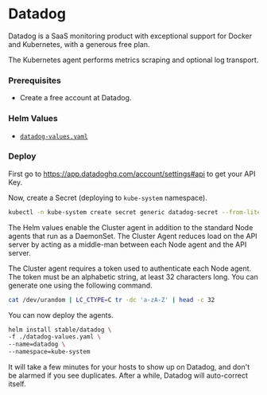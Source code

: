 # Datadog

Datadog is a SaaS monitoring product with exceptional support for Docker and Kubernetes, with a
generous free plan.

The Kubernetes agent performs metrics scraping and optional log transport.

### Prerequisites

  - Create a free account at Datadog.

### Helm Values

  - [`datadog-values.yaml`](./datadog-values.yaml)

### Deploy

First go to <https://app.datadoghq.com/account/settings#api> to get your API Key.

Now, create a Secret (deploying to `kube-system` namespace).

```bash
kubectl -n kube-system create secret generic datadog-secret --from-literal=api-key=your_api_key
```

The Helm values enable the Cluster agent in addition to the standard Node agents that run as a
DaemonSet. The Cluster Agent reduces load on the API server by acting as a middle-man between each
Node agent and the API server.

The Cluster agent requires a token used to authenticate each Node agent. The token must be an
alphabetic string, at least 32 characters long. You can generate one using the following command.

```bash
cat /dev/urandom | LC_CTYPE=C tr -dc 'a-zA-Z' | head -c 32
```

You can now deploy the agents.

```bash
helm install stable/datadog \
-f ./datadog-values.yaml \
--name=datadog \
--namespace=kube-system
```

It will take a few minutes for your hosts to show up on Datadog, and don't be alarmed if you see
duplicates. After a while, Datadog will auto-correct itself.
